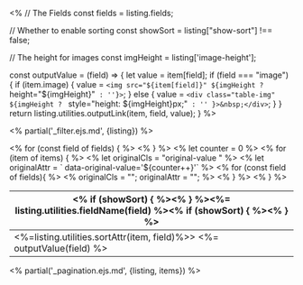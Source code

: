 <%
// The Fields
const fields = listing.fields;

// Whether to enable sorting
const showSort = listing["show-sort"] !== false;

// The height for images
const imgHeight = listing['image-height'];

const outputValue = (field) => {
  let value = item[field];
  if (field === "image") {
    if (item.image) {
      value = `<img src="${item[field]}" ${imgHeight ? ` height="${imgHeight}"` : ''}>`;
    } else {
      value = `<div class="table-img" ${imgHeight ? ` style="height: ${imgHeight}px;"` : '' }>&nbsp;</div>`;
    }
  }
  return listing.utilities.outputLink(item, field, value);
}
%>

<% partial('\_filter.ejs.md', {listing}) %>

<table class="quarto-listing-table table">
<thead>
<tr>
<% for (const field of fields) { %>
<th>
<% if (showSort) { %><a class="sort" data-sort="<%-listing.utilities.sortTarget(field)%>" onclick="return false;"><% } %><%= listing.utilities.fieldName(field) %><% if (showSort) { %></a><% } %>
</th>
<% } %>
</tr>
</thead>
<tbody class="list">
<% let counter = 0 %>
<% for (item of items) { %>
<% let originalCls = "original-value " %>
<% let originalAttr = ` data-original-value='${counter++}'` %>
<tr>
<% for (const field of fields){ %>
<td class="<%- originalCls %><%- field %><%-listing.utilities.sortClass(field) %>"<%= originalAttr %><%=listing.utilities.sortAttr(item, field)%>>
<%= outputValue(field) %>
</td>
  <% 
  originalCls = "";
  originalAttr = "";
  %>
<% } %>
</tr>
<% } %>
</tbody>
</table>

<% partial('\_pagination.ejs.md', {listing, items}) %>
